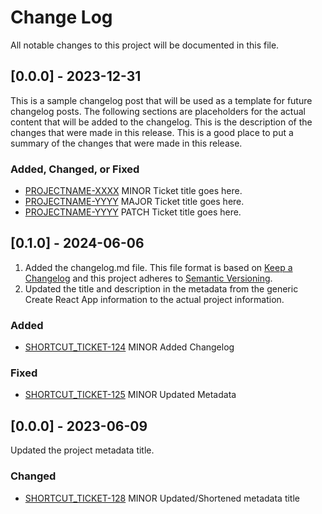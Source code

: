 # Change Log

All notable changes to this project will be documented in this file.

## [0.0.0] - 2023-12-31

This is a sample changelog post that will be used as a template for future changelog posts. The following sections are placeholders for the actual content that will be added to the changelog. This is the description of the changes that were made in this release. This is a good place to put a summary of the changes that were made in this release.

### Added, Changed, or Fixed

- [PROJECTNAME-XXXX](asana.com) MINOR Ticket title goes here.
- [PROJECTNAME-YYYY](asana.com) MAJOR Ticket title goes here.
- [PROJECTNAME-YYYY](asana.com) PATCH Ticket title goes here.

## [0.1.0] - 2024-06-06

1. Added the changelog.md file. This file format is based on [Keep a Changelog](https://keepachangelog.com/en/1.1.0/) and this project adheres to [Semantic Versioning](https://semver.org/).
2. Updated the title and description in the metadata from the generic Create React App information to the actual project information.

### Added

- [SHORTCUT_TICKET-124](https://app.shortcut.com/personal-growth/story/124/added-changelog) MINOR Added Changelog

### Fixed

- [SHORTCUT_TICKET-125](https://app.shortcut.com/personal-growth/story/125/update-metadata) MINOR Updated Metadata

## [0.0.0] - 2023-06-09

Updated the project metadata title.

### Changed

- [SHORTCUT_TICKET-128](https://app.shortcut.com/personal-growth/story/128/update-shorten-metadata-title) MINOR Updated/Shortened metadata title
